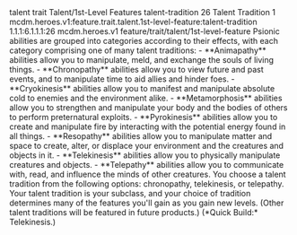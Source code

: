 <ability>
  <metadata>
    <class>talent</class>
    <feature_type>trait</feature_type>
    <file_dpath>Talent/1st-Level Features</file_dpath>
    <item_id>talent-tradition</item_id>
    <item_index>26</item_index>
    <item_name>Talent Tradition</item_name>
    <level>1</level>
    <scc>mcdm.heroes.v1:feature.trait.talent.1st-level-feature:talent-tradition</scc>
    <scdc>1.1.1:6.1.1.1:26</scdc>
    <source>mcdm.heroes.v1</source>
    <type>feature/trait/talent/1st-level-feature</type>
  </metadata>
  <effects>
    <effect type="mundane">Psionic abilities are grouped into categories according to their effects, with each category comprising one of many talent traditions:
- **Animapathy** abilities allow you to manipulate, meld, and exchange the souls of living things.
- **Chronopathy** abilities allow you to view future and past events, and to manipulate time to aid allies and hinder foes.
- **Cryokinesis** abilities allow you to manifest and manipulate absolute cold to enemies and the environment alike.
- **Metamorphosis** abilities allow you to strengthen and manipulate your body and the bodies of others to perform preternatural exploits.
- **Pyrokinesis** abilities allow you to create and manipulate fire by interacting with the potential energy found in all things.
- **Resopathy** abilities allow you to manipulate matter and space to create, alter, or displace your environment and the creatures and objects in it.
- **Telekinesis** abilities allow you to physically manipulate creatures and objects.
- **Telepathy** abilities allow you to communicate with, read, and influence the minds of other creatures.
You choose a talent tradition from the following options: chronopathy, telekinesis, or telepathy. Your talent tradition is your subclass, and your choice of tradition determines many of the features you&apos;ll gain as you gain new levels. (Other talent traditions will be featured in future products.) (*Quick Build:* Telekinesis.)</effect>
  </effects>
</ability>
